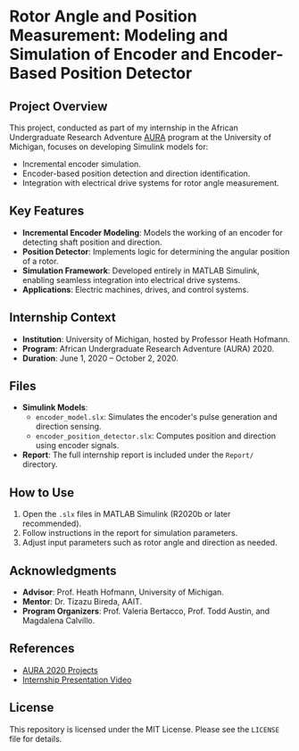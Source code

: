 # Rotor Angle and Position Measurement: Modeling and Simulation of Encoder and Encoder-Based Position Detector

## Project Overview
This project, conducted as part of my internship in the African Undergraduate Research Adventure [AURA](https://aura.engin.umich.edu/home) program at the University of Michigan, focuses on developing Simulink models for:
- Incremental encoder simulation.
- Encoder-based position detection and direction identification.
- Integration with electrical drive systems for rotor angle measurement.

## Key Features
- **Incremental Encoder Modeling**: Models the working of an encoder for detecting shaft position and direction.
- **Position Detector**: Implements logic for determining the angular position of a rotor.
- **Simulation Framework**: Developed entirely in MATLAB Simulink, enabling seamless integration into electrical drive systems.
- **Applications**: Electric machines, drives, and control systems.

## Internship Context
- **Institution**: University of Michigan, hosted by Professor Heath Hofmann.
- **Program**: African Undergraduate Research Adventure (AURA) 2020.
- **Duration**: June 1, 2020 – October 2, 2020.

## Files
- **Simulink Models**:
  - `encoder_model.slx`: Simulates the encoder's pulse generation and direction sensing.
  - `encoder_position_detector.slx`: Computes position and direction using encoder signals.
- **Report**: The full internship report is included under the `Report/` directory.

## How to Use
1. Open the `.slx` files in MATLAB Simulink (R2020b or later recommended).
2. Follow instructions in the report for simulation parameters.
3. Adjust input parameters such as rotor angle and direction as needed.

## Acknowledgments
- **Advisor**: Prof. Heath Hofmann, University of Michigan.
- **Mentor**: Dr. Tizazu Bireda, AAIT.
- **Program Organizers**: Prof. Valeria Bertacco, Prof. Todd Austin, and Magdalena Calvillo.

## References
- [AURA 2020 Projects](https://aura.engin.umich.edu/past-cohorts/aura-2020/projects-2020)
- [Internship Presentation Video](https://youtu.be/qp7A2U3DojA)

## License
This repository is licensed under the MIT License. Please see the `LICENSE` file for details.
